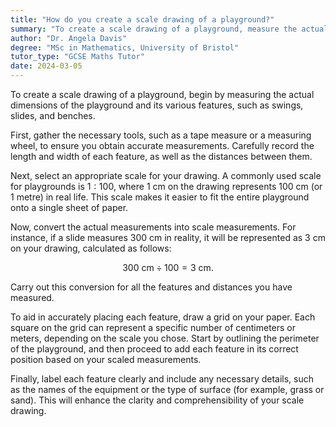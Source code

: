 ```yaml
---
title: "How do you create a scale drawing of a playground?"
summary: "To create a scale drawing of a playground, measure the actual playground and use a chosen scale to draw it."
author: "Dr. Angela Davis"
degree: "MSc in Mathematics, University of Bristol"
tutor_type: "GCSE Maths Tutor"
date: 2024-03-05
---
```


To create a scale drawing of a playground, begin by measuring the actual dimensions of the playground and its various features, such as swings, slides, and benches. 

First, gather the necessary tools, such as a tape measure or a measuring wheel, to ensure you obtain accurate measurements. Carefully record the length and width of each feature, as well as the distances between them.

Next, select an appropriate scale for your drawing. A commonly used scale for playgrounds is $1:100$, where $1 \text{ cm}$ on the drawing represents $100 \text{ cm}$ (or $1 \text{ metre}$) in real life. This scale makes it easier to fit the entire playground onto a single sheet of paper.

Now, convert the actual measurements into scale measurements. For instance, if a slide measures $300 \text{ cm}$ in reality, it will be represented as $3 \text{ cm}$ on your drawing, calculated as follows:

$$
300 \text{ cm} \div 100 = 3 \text{ cm}.
$$

Carry out this conversion for all the features and distances you have measured.

To aid in accurately placing each feature, draw a grid on your paper. Each square on the grid can represent a specific number of centimeters or meters, depending on the scale you chose. Start by outlining the perimeter of the playground, and then proceed to add each feature in its correct position based on your scaled measurements.

Finally, label each feature clearly and include any necessary details, such as the names of the equipment or the type of surface (for example, grass or sand). This will enhance the clarity and comprehensibility of your scale drawing.
    